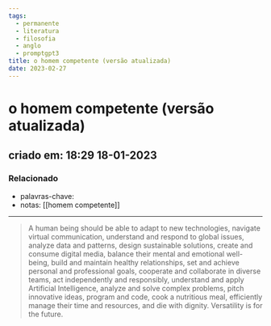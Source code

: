 ```yaml
---
tags:
  - permanente
  - literatura
  - filosofia
  - anglo
  - promptgpt3
title: o homem competente (versão atualizada)
date: 2023-02-27
---
```


# o homem competente (versão atualizada)

## criado em: 18:29 18-01-2023

### Relacionado

- palavras-chave: 
- notas: [[homem competente]]
---

>A human being should be able to adapt to new technologies, navigate virtual communication, understand and respond to global issues, analyze data and patterns, design sustainable solutions, create and consume digital media, balance their mental and emotional well-being, build and maintain healthy relationships, set and achieve personal and professional goals, cooperate and collaborate in diverse teams, act independently and responsibly, understand and apply Artificial Intelligence, analyze and solve complex problems, pitch innovative ideas, program and code, cook a nutritious meal, efficiently manage their time and resources, and die with dignity. Versatility is for the future.
